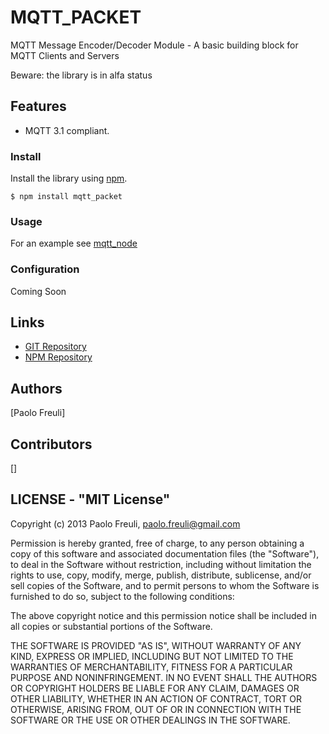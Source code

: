 MQTT_PACKET
====================

MQTT Message Encoder/Decoder Module - A basic building block for MQTT Clients and Servers

Beware: the library is in alfa status

## Features

* MQTT 3.1 compliant.



### Install

Install the library using [npm](http://npmjs.org/).

```
$ npm install mqtt_packet
```


### Usage

For an example see [mqtt_node](http://github.com/wuatanabe/mqtt_node)


### Configuration

Coming Soon

## Links

* [GIT Repository](http://github.com/wuatanabe/mqtt_packet)
* [NPM Repository](https://npmjs.org/package/mqtt_packet)

## Authors

[Paolo Freuli]

## Contributors
[]

## LICENSE - "MIT License"

Copyright (c) 2013 Paolo Freuli, paolo.freuli@gmail.com

Permission is hereby granted, free of charge, to any person
obtaining a copy of this software and associated documentation
files (the "Software"), to deal in the Software without
restriction, including without limitation the rights to use,
copy, modify, merge, publish, distribute, sublicense, and/or sell
copies of the Software, and to permit persons to whom the
Software is furnished to do so, subject to the following
conditions:

The above copyright notice and this permission notice shall be
included in all copies or substantial portions of the Software.

THE SOFTWARE IS PROVIDED "AS IS", WITHOUT WARRANTY OF ANY KIND,
EXPRESS OR IMPLIED, INCLUDING BUT NOT LIMITED TO THE WARRANTIES
OF MERCHANTABILITY, FITNESS FOR A PARTICULAR PURPOSE AND
NONINFRINGEMENT. IN NO EVENT SHALL THE AUTHORS OR COPYRIGHT
HOLDERS BE LIABLE FOR ANY CLAIM, DAMAGES OR OTHER LIABILITY,
WHETHER IN AN ACTION OF CONTRACT, TORT OR OTHERWISE, ARISING
FROM, OUT OF OR IN CONNECTION WITH THE SOFTWARE OR THE USE OR
OTHER DEALINGS IN THE SOFTWARE.